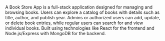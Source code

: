 A Book Store App is a full-stack application designed for managing and browsing books.
Users can explore a catalog of books with details such as title, author, and publish year.
Admins or authorized users can add, update, or delete book entries, while regular users can search for and view individual books.
Built using technologies like React for the frontend and Node.js/Express with MongoDB for the backend.
